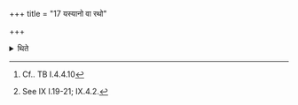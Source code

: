 +++
title = "17 यस्यानो वा रथो"

+++

<details><summary>थिते</summary>

17. If a cart or a chariot passes between the two fires, in that case having caused the Āhavanīya to be extinguished one should lift up fire from the Gārhapatya with these (verses) beginning with yadagne pūrvaṁ prabhr̥taṁ and tvamagne saprathā asi.[^1] Then one should perform an offering to Agni Pathikr̥t as described earlier.[^2]  


[^1]: Cf.. TB I.4.4.10  

[^2]: See IX I.19-21; IX.4.2.
</details>
